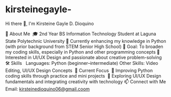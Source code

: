 # kirsteinegayle-
  Hi there 👋, I'm Kirsteine Gayle D. Dioquino  

🧾 About Me 
🎓 2nd Year BS Information Technology Student at Laguna State Polytechnic University
🌱 Currently enhancing my knowledge in Python (with prior background from STEM Senior High School)
🎯 Goal: To broaden my coding skills, especially in Python and other programming concepts 🎨 Interested in UI/UX Design and passionate about creative problem-solving 
🛠 Skills 
 Languages: Python (beginner–intermediate)
Other Skills: Video Editing, UI/UX Design Concepts 
📌 Current Focus 
📖 Improving Python coding skills through practice and mini projects 
🎨 Exploring UI/UX Design fundamentals and integrating creativity with technology
📫 Connect with Me Email: kirsteinedioquino06@gmail.coom
